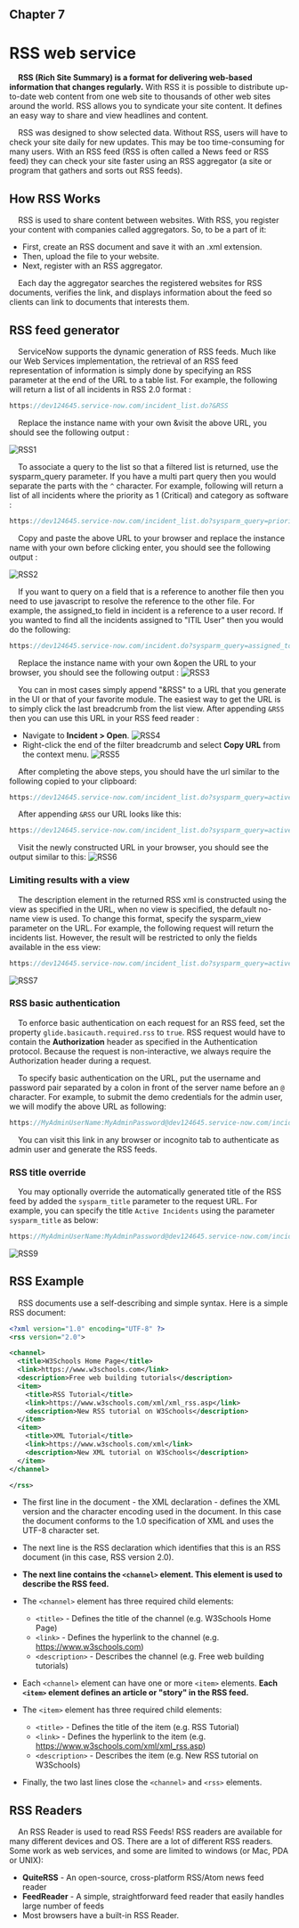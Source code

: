 ## Chapter 7

# RSS web service

&nbsp;&nbsp;&nbsp;&nbsp;**RSS (Rich Site Summary) is a format for delivering web-based information that changes regularly.** With RSS it is possible to distribute up-to-date web content from one web site to thousands of other web sites around the world. RSS allows you to syndicate your site content. It defines an easy way to share and view headlines and content.

&nbsp;&nbsp;&nbsp;&nbsp;RSS was designed to show selected data. Without RSS, users will have to check your site daily for new updates. This may be too time-consuming for many users. With an RSS feed (RSS is often called a News feed or RSS feed) they can check your site faster using an RSS aggregator (a site or program that gathers and sorts out RSS feeds).

## How RSS Works

&nbsp;&nbsp;&nbsp;&nbsp;RSS is used to share content between websites. With RSS, you register your content with companies called aggregators. So, to be a part of it:

- First, create an RSS document and save it with an .xml extension.
- Then, upload the file to your website.
- Next, register with an RSS aggregator.

&nbsp;&nbsp;&nbsp;&nbsp;Each day the aggregator searches the registered websites for RSS documents, verifies the link, and displays information about the feed so clients can link to documents that interests them.

## RSS feed generator

&nbsp;&nbsp;&nbsp;&nbsp;ServiceNow supports the dynamic generation of RSS feeds. Much like our Web Services implementation, the retrieval of an RSS feed representation of information is simply done by specifying an RSS parameter at the end of the URL to a table list. For example, the following will return a list of all incidents in RSS 2.0 format :

```js
https://dev124645.service-now.com/incident_list.do?&RSS
```

&nbsp;&nbsp;&nbsp;&nbsp;Replace the instance name with your own &visit the above URL, you should see the following output :

![RSS1](./images/RSS1.png)

&nbsp;&nbsp;&nbsp;&nbsp;To associate a query to the list so that a filtered list is returned, use the sysparm_query parameter. If you have a multi part query then you would separate the parts with the `^` character. For example, following will return a list of all incidents where the priority as 1 (Critical) and category as software :

```js
https://dev124645.service-now.com/incident_list.do?sysparm_query=priority=1^category=software&RSS
```

&nbsp;&nbsp;&nbsp;&nbsp;Copy and paste the above URL to your browser and replace the instance name with your own before clicking enter, you should see the following output :

![RSS2](./images/RSS2.png)

&nbsp;&nbsp;&nbsp;&nbsp;If you want to query on a field that is a reference to another file then you need to use javascript to resolve the reference to the other file. For example, the assigned_to field in incident is a reference to a user record. If you wanted to find all the incidents assigned to "ITIL User" then you would do the following:

```js
https://dev124645.service-now.com/incident.do?sysparm_query=assigned_to=javascript:GetIDValue(%27sys_user%27,%27ITIL%20User%27)&RSS
```

&nbsp;&nbsp;&nbsp;&nbsp;Replace the instance name with your own &open the URL to your browser, you should see the following output :
![RSS3](./images/RSS3.png)

&nbsp;&nbsp;&nbsp;&nbsp;You can in most cases simply append "&RSS" to a URL that you generate in the UI or that of your favorite module. The easiest way to get the URL is to simply click the last breadcrumb from the list view. After appending `&RSS` then you can use this URL in your RSS feed reader :

- Navigate to **Incident > Open**.
  ![RSS4](./images/RSS4.png)
- Right-click the end of the filter breadcrumb and select **Copy URL** from the context menu.
  ![RSS5](./images/RSS5.png)

&nbsp;&nbsp;&nbsp;&nbsp;After completing the above steps, you should have the url similar to the following copied to your clipboard:

```js
https://dev124645.service-now.com/incident_list.do?sysparm_query=active%3Dtrue&sysparm_view=
```

&nbsp;&nbsp;&nbsp;&nbsp;After appending `&RSS` our URL looks like this:

```js
https://dev124645.service-now.com/incident_list.do?sysparm_query=active%3Dtrue&sysparm_view=&RSS
```

&nbsp;&nbsp;&nbsp;&nbsp;Visit the newly constructed URL in your browser, you should see the output similar to this:
![RSS6](./images/RSS6.png)

### Limiting results with a view

&nbsp;&nbsp;&nbsp;&nbsp;The description element in the returned RSS xml is constructed using the view as specified in the URL, when no view is specified, the default no-name view is used. To change this format, specify the sysparm_view parameter on the URL. For example, the following request will return the incidents list. However, the result will be restricted to only the fields available in the ess view:

```js
https://dev124645.service-now.com/incident_list.do?sysparm_query=active%3Dtrue&sysparm_view=ess&RSS
```

![RSS7](./images/RSS7.png)

### RSS basic authentication

&nbsp;&nbsp;&nbsp;&nbsp;To enforce basic authentication on each request for an RSS feed, set the property `glide.basicauth.required.rss` to `true`. RSS request would have to contain the **Authorization** header as specified in the Authentication protocol. Because the request is non-interactive, we always require the Authorization header during a request.

&nbsp;&nbsp;&nbsp;&nbsp;To specify basic authentication on the URL, put the username and password pair separated by a colon in front of the server name before an `@` character. For example, to submit the demo credentials for the admin user, we will modify the above URL as following:

```js
https://MyAdminUserName:MyAdminPassword@dev124645.service-now.com/incident_list.do?sysparm_query=active%3Dtrue&sysparm_view=ess&RSS
```

&nbsp;&nbsp;&nbsp;&nbsp;You can visit this link in any browser or incognito tab to authenticate as admin user and generate the RSS feeds.

### RSS title override

&nbsp;&nbsp;&nbsp;&nbsp;You may optionally override the automatically generated title of the RSS feed by added the `sysparm_title` parameter to the request URL. For example, you can specify the title `Active Incidents` using the parameter `sysparm_title` as below:

```js
https://MyAdminUserName:MyAdminPassword@dev124645.service-now.com/incident_list.do?sysparm_query=active%3Dtrue&sysparm_view=ess&RSS&sysparm_title=Active Incidents
```

![RSS9](./images/RSS9.png)

## RSS Example

&nbsp;&nbsp;&nbsp;&nbsp;RSS documents use a self-describing and simple syntax. Here is a simple RSS document:

```xml
<?xml version="1.0" encoding="UTF-8" ?>
<rss version="2.0">

<channel>
  <title>W3Schools Home Page</title>
  <link>https://www.w3schools.com</link>
  <description>Free web building tutorials</description>
  <item>
    <title>RSS Tutorial</title>
    <link>https://www.w3schools.com/xml/xml_rss.asp</link>
    <description>New RSS tutorial on W3Schools</description>
  </item>
  <item>
    <title>XML Tutorial</title>
    <link>https://www.w3schools.com/xml</link>
    <description>New XML tutorial on W3Schools</description>
  </item>
</channel>

</rss>
```

- The first line in the document - the XML declaration - defines the XML version and the character encoding used in the document. In this case the document conforms to the 1.0 specification of XML and uses the UTF-8 character set.
- The next line is the RSS declaration which identifies that this is an RSS document (in this case, RSS version 2.0).
- **The next line contains the `<channel>` element. This element is used to describe the RSS feed.**
- The `<channel>` element has three required child elements:

  - `<title>` - Defines the title of the channel (e.g. W3Schools Home Page)
  - `<link>` - Defines the hyperlink to the channel (e.g. https://www.w3schools.com)
  - `<description>` - Describes the channel (e.g. Free web building tutorials)

- Each `<channel>` element can have one or more `<item>` elements. **Each `<item>` element defines an article or "story" in the RSS feed.**
- The `<item>` element has three required child elements:

  - `<title>` - Defines the title of the item (e.g. RSS Tutorial)
  - `<link>` - Defines the hyperlink to the item (e.g. https://www.w3schools.com/xml/xml_rss.asp)
  - `<description>` - Describes the item (e.g. New RSS tutorial on W3Schools)

- Finally, the two last lines close the `<channel>` and `<rss>` elements.

## RSS Readers

&nbsp;&nbsp;&nbsp;&nbsp;An RSS Reader is used to read RSS Feeds! RSS readers are available for many different devices and OS. There are a lot of different RSS readers. Some work as web services, and some are limited to windows (or Mac, PDA or UNIX):

- **QuiteRSS** - An open-source, cross-platform RSS/Atom news feed reader
- **FeedReader** - A simple, straightforward feed reader that easily handles large number of feeds
- Most browsers have a built-in RSS Reader.
